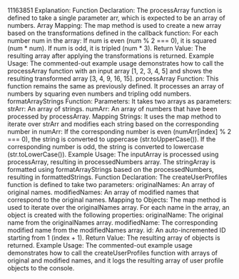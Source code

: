 11163851
Explanation:
Function Declaration: The processArray function is defined to take a single parameter arr, which is expected to be an array of numbers.
Array Mapping: The map method is used to create a new array based on the transformations defined in the callback function:
For each number num in the array:
If num is even (num % 2 === 0), it is squared (num * num).
If num is odd, it is tripled (num * 3).
Return Value: The resulting array after applying the transformations is returned.
Example Usage:
The commented-out example usage demonstrates how to call the processArray function with an input array [1, 2, 3, 4, 5] and shows the resulting transformed array [3, 4, 9, 16, 15].
processArray Function: This function remains the same as previously defined. It processes an array of numbers by squaring even numbers and tripling odd numbers.
formatArrayStrings Function:
Parameters: It takes two arrays as parameters:
strArr: An array of strings.
numArr: An array of numbers that have been processed by processArray.
Mapping Strings: It uses the map method to iterate over strArr and modifies each string based on the corresponding number in numArr:
If the corresponding number is even (numArr[index] % 2 === 0), the string is converted to uppercase (str.toUpperCase()).
If the corresponding number is odd, the string is converted to lowercase (str.toLowerCase()).
Example Usage:
The inputArray is processed using processArray, resulting in processedNumbers array.
The stringArray is formatted using formatArrayStrings based on the processedNumbers, resulting in formattedStrings.
Function Declaration: The createUserProfiles function is defined to take two parameters:
originalNames: An array of original names.
modifiedNames: An array of modified names that correspond to the original names.
Mapping to Objects:
The map method is used to iterate over the originalNames array.
For each name in the array, an object is created with the following properties:
originalName: The original name from the originalNames array.
modifiedName: The corresponding modified name from the modifiedNames array.
id: An auto-incremented ID starting from 1 (index + 1).
Return Value: The resulting array of objects is returned.
Example Usage:
The commented-out example usage demonstrates how to call the createUserProfiles function with arrays of original and modified names, and it logs the resulting array of user profile objects to the console.
